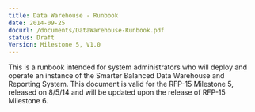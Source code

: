 ```yaml
---
title: Data Warehouse - Runbook 
date: 2014-09-25
docurl: /documents/DataWarehouse-Runbook.pdf
status: Draft
Version: Milestone 5, V1.0
---
```

This is a runbook intended for system administrators who will deploy and operate an instance of the Smarter Balanced Data Warehouse and Reporting System. This document is valid for the RFP-15 Milestone 5, released on 8/5/14 and will be updated upon the release of RFP-15 Milestone 6.
